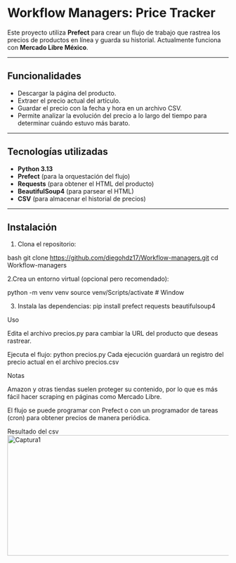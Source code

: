 # Workflow Managers: Price Tracker

Este proyecto utiliza **Prefect** para crear un flujo de trabajo que rastrea los precios de productos en línea y guarda su historial. Actualmente funciona con **Mercado Libre México**.

---

## Funcionalidades

- Descargar la página del producto.
- Extraer el precio actual del artículo.
- Guardar el precio con la fecha y hora en un archivo CSV.
- Permite analizar la evolución del precio a lo largo del tiempo para determinar cuándo estuvo más barato.

---

## Tecnologías utilizadas

- **Python 3.13**
- **Prefect** (para la orquestación del flujo)
- **Requests** (para obtener el HTML del producto)
- **BeautifulSoup4** (para parsear el HTML)
- **CSV** (para almacenar el historial de precios)

---

## Instalación

1. Clona el repositorio:

bash
git clone https://github.com/diegohdz17/Workflow-managers.git
cd Workflow-managers

2.Crea un entorno virtual (opcional pero recomendado):

python -m venv venv
source venv/Scripts/activate  # Window

3. Instala las dependencias:
pip install prefect requests beautifulsoup4

Uso

Edita el archivo precios.py para cambiar la URL del producto que deseas rastrear.

Ejecuta el flujo:
python precios.py
Cada ejecución guardará un registro del precio actual en el archivo precios.csv

Notas

Amazon y otras tiendas suelen proteger su contenido, por lo que es más fácil hacer scraping en páginas como Mercado Libre.

El flujo se puede programar con Prefect o con un programador de tareas (cron) para obtener precios de manera periódica.

Resultado del csv
<img width="549" height="274" alt="Captura1" src="https://github.com/user-attachments/assets/1ca79a32-5efd-4580-b571-3bd29dffde3f" />



